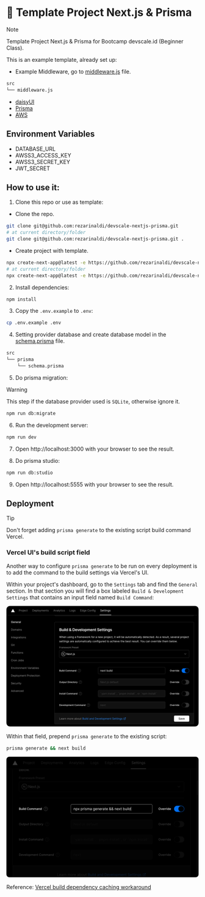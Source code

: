 # 📐 Template Project Next.js & Prisma

> [!NOTE]
> Template Project Next.js & Prisma for Bootcamp devscale.id (Beginner Class).

This is an example template, already set up:

- Example Middleware, go to [middleware.js](./src/middleware.js) file.

```bash
src
└── middleware.js
```

- [daisyUI](https://daisyui.com/)
- [Prisma](https://prisma.io/)
- [AWS](https://aws.amazon.com/)

## Environment Variables

- DATABASE_URL
- AWSS3_ACCESS_KEY
- AWSS3_SECRET_KEY
- JWT_SECRET

## How to use it:

1. Clone this repo or use as template:

- Clone the repo.

```bash
git clone git@github.com:rezarinaldi/devscale-nextjs-prisma.git
# at current directory/folder
git clone git@github.com:rezarinaldi/devscale-nextjs-prisma.git .
```

- Create project with template.

```bash
npx create-next-app@latest -e https://github.com/rezarinaldi/devscale-nextjs-prisma
# at current directory/folder
npx create-next-app@latest -e https://github.com/rezarinaldi/devscale-nextjs-prisma .
```

2. Install dependencies:

```bash
npm install
```

3. Copy the `.env.example` to `.env`:

```bash
cp .env.example .env
```

4. Setting provider database and create database model in the [schema.prisma](./src/prisma/schema.prisma) file.

```bash
src
└── prisma
    └── schema.prisma
```

5. Do prisma migration:

> [!WARNING]
> This step if the database provider used is `SQLite`, otherwise ignore it.

```bash
npm run db:migrate
```

6. Run the development server:

```bash
npm run dev
```

7. Open http://localhost:3000 with your browser to see the result.

8. Do prisma studio:

```bash
npm run db:studio
```

9. Open http://localhost:5555 with your browser to see the result.

## Deployment

> [!TIP]
> Don't forget adding `prisma generate` to the existing script build command Vercel.

### Vercel UI's build script field

Another way to configure `prisma generate` to be run on every deployment is to add the command to the build settings via Vercel's UI.

Within your project's dashboard, go to the `Settings` tab and find the `General` section. In that section you will find a box labeled `Build & Development Settings` that contains an input field named `Build Command`:

![build-command-1](public/readme/vercel-ui-build-command.png)

Within that field, prepend `prisma generate` to the existing script:

```bash
prisma generate && next build
```

![build-command-2](public/readme/vercel-ui-build-command-filled.png)

Reference: [Vercel build dependency caching workaround](https://www.prisma.io/docs/orm/more/help-and-troubleshooting/help-articles/vercel-caching-issue)
